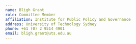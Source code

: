 ```yaml
---
name: Bligh Grant
role: Committee Member
affiliation: Institute for Public Policy and Governance
address: University of Technology Sydney
phone: +61 (0) 2 9514 4901
email: bligh.grant@uts.edu.au
---
```

